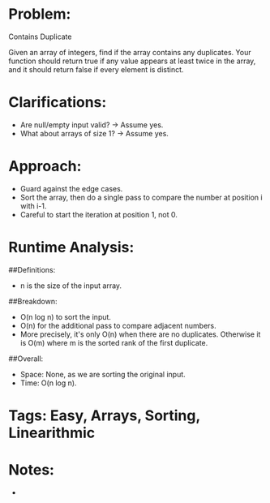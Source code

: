 # Problem:
  Contains Duplicate
  
  Given an array of integers, find if the array contains any duplicates. Your function should return true if any value appears at least twice in the array, and it should return false if every element is distinct.
  
# Clarifications:
  - Are null/empty input valid? -> Assume yes.
  - What about arrays of size 1? -> Assume yes.

# Approach:
  - Guard against the edge cases.
  - Sort the array, then do a single pass to compare the number at position i with i-1.
  - Careful to start the iteration at position 1, not 0.

# Runtime Analysis:
##Definitions:
  - n is the size of the input array.

##Breakdown:
  - O(n log n) to sort the input.
  - O(n) for the additional pass to compare adjacent numbers.
  - More precisely, it's only O(n) when there are no duplicates.  Otherwise it is O(m) where m is the sorted rank of the first duplicate.

##Overall:
  - Space: None, as we are sorting the original input.
  - Time: O(n log n).

# Tags: Easy, Arrays, Sorting, Linearithmic

# Notes:
  - 